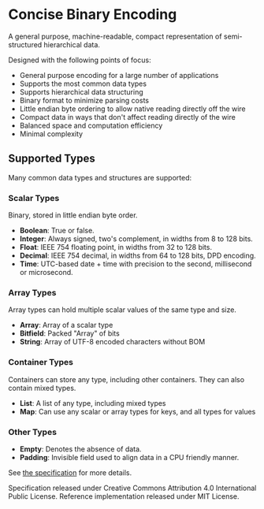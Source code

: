 Concise Binary Encoding
=======================

A general purpose, machine-readable, compact representation of semi-structured hierarchical data.

Designed with the following points of focus:

  * General purpose encoding for a large number of applications
  * Supports the most common data types
  * Supports hierarchical data structuring
  * Binary format to minimize parsing costs
  * Little endian byte ordering to allow native reading directly off the wire
  * Compact data in ways that don't affect reading directly of the wire
  * Balanced space and computation efficiency
  * Minimal complexity


Supported Types
---------------

Many common data types and structures are supported:


### Scalar Types

Binary, stored in little endian byte order.

  * **Boolean**: True or false.
  * **Integer**: Always signed, two's complement, in widths from 8 to 128 bits.
  * **Float**: IEEE 754 floating point, in widths from 32 to 128 bits.
  * **Decimal**: IEEE 754 decimal, in widths from 64 to 128 bits, DPD encoding.
  * **Time**: UTC-based date + time with precision to the second, millisecond or microsecond.


### Array Types

Array types can hold multiple scalar values of the same type and size.

  * **Array**: Array of a scalar type
  * **Bitfield**: Packed "Array" of bits
  * **String**: Array of UTF-8 encoded characters without BOM


### Container Types

Containers can store any type, including other containers. They can also contain mixed types.

  * **List**: A list of any type, including mixed types
  * **Map**: Can use any scalar or array types for keys, and all types for values


### Other Types

  * **Empty**: Denotes the absence of data.
  * **Padding**: Invisible field used to align data in a CPU friendly manner.



See [the specification](cbe-specification.md) for more details.


Specification released under Creative Commons Attribution 4.0 International Public License.
Reference implementation released under MIT License.
